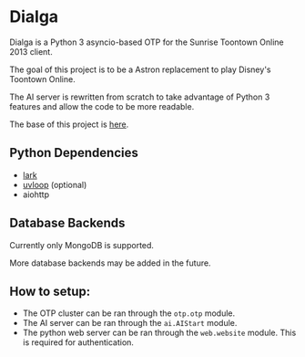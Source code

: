 # Dialga

Dialga is a Python 3 asyncio-based OTP for the Sunrise Toontown Online 2013 client.

The goal of this project is to be a Astron replacement to play Disney's Toontown Online.

The AI server is rewritten from scratch to take advantage of Python 3 features and allow the code to be more readable.

The base of this project is [here](https://github.com/alexanderr/OpenOTP).

## Python Dependencies
* [lark](https://github.com/lark-parser/lark)
* [uvloop](https://github.com/MagicStack/uvloop) (optional)
* aiohttp

## Database Backends
Currently only MongoDB is supported.

More database backends may be added in the future.

## How to setup:
* The OTP cluster can be ran through the `otp.otp` module.
* The AI server can be ran through the `ai.AIStart` module.
* The python web server can be ran through the `web.website` module. This is required for authentication.